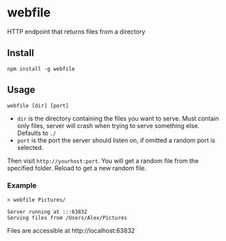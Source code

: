 # webfile
HTTP endpoint that returns files from a directory

## Install

```
npm install -g webfile
```

## Usage

```
webfile [dir] [port]
```

- `dir` is the directory containing the files you want to serve.
Must contain only files, server will crash when trying to serve something else.
Defaults to `./`  
- `port` is the port the server should listen on, if omitted a random port is selected.

Then visit `http://yourhost:port`. You will get a random file from the specified folder.
Reload to get a new random file.

### Example

```
> webfile Pictures/

Server running at :::63832
Serving files from /Users/Alex/Pictures
```

Files are accessible at http://localhost:63832
